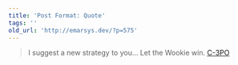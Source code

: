 ```yaml
---
title: 'Post Format: Quote'
tags: ''
old_url: 'http://emarsys.dev/?p=575'
---
```


> I suggest a new strategy to you... Let the Wookie win. [C-3PO](http://www.youtube.com/watch?feature=player_detailpage&v=mO6M4ngKRp0#t=30s "Let The Wookie Win")